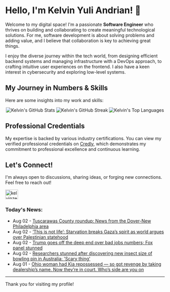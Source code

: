 # Hello, I'm Kelvin Yuli Andrian! 👋

Welcome to my digital space! I'm a passionate **Software Engineer** who thrives on building and collaborating to create meaningful technological solutions. For me, software development is about solving problems and adding value, and I believe that collaboration is key to achieving great things.

I enjoy the diverse journey within the tech world, from designing efficient backend systems and managing infrastructure with a DevOps approach, to crafting intuitive user experiences on the frontend. I also have a keen interest in cybersecurity and exploring low-level systems.

## My Journey in Numbers & Skills

Here are some insights into my work and skills:

<p align="center">
  <img src="https://github-readme-stats.vercel.app/api?username=kelvinzer0&show_icons=true&theme=radical" alt="Kelvin's GitHub Stats" />
  <img src="https://github-readme-streak-stats.herokuapp.com/?user=kelvinzer0&theme=radical" alt="Kelvin's GitHub Streak" />
  <img src="https://github-readme-stats.vercel.app/api/top-langs/?username=kelvinzer0&layout=compact&theme=radical" alt="Kelvin's Top Languages" />
</p>

## Professional Credentials

My expertise is backed by various industry certifications. You can view my verified professional credentials on [Credly](https://www.credly.com/users/kelvin-yuli-andrian/badges), which demonstrates my commitment to professional excellence and continuous learning.

## Let's Connect!

I'm always open to discussions, sharing ideas, or forging new connections. Feel free to reach out!

<p align="left">
    <a href="https://linkedin.com/in/kelvinzero" target="blank"><img align="center" src="https://cdn.jsdelivr.net/npm/simple-icons@3.0.1/icons/linkedin.svg" alt="kelvinzero" height="30" width="40" /></a>
</p>

### Today's News:

<!-- feed start -->
- Aug 02 - [Tuscarawas County roundup: News from the Dover-New Philadelphia area](https://www.yahoo.com/news/articles/tuscarawas-county-roundup-news-dover-090200472.html)
- Aug 02 - [‘This is not life’: Starvation breaks Gaza’s spirit as world argues over Palestinian statehood](https://www.yahoo.com/news/articles/not-life-starvation-breaks-gaza-080409867.html)
- Aug 02 - [Trump goes off the deep end over bad jobs numbers; Fox panel stunned](https://www.yahoo.com/news/videos/trump-goes-off-deep-end-031733517.html)
- Aug 02 - [Researchers stunned after discovering new insect size of bowling pin in Australia: 'Scary thing'](https://www.yahoo.com/news/articles/researchers-stunned-discovering-insect-size-004000381.html)
- Aug 01 - [Ohio woman had Kia repossessed — so got revenge by taking dealership’s name. Now they’re in court. Who’s side are you on](https://www.yahoo.com/news/articles/ohio-woman-had-kia-repossessed-223000310.html)
<!-- feed end -->

---

Thank you for visiting my profile!